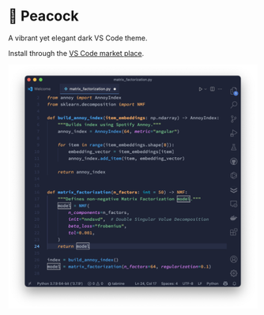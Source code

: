 # 🦚 Peacock
A vibrant yet elegant dark VS Code theme.

Install through the [VS Code market place](https://marketplace.visualstudio.com/items?itemName=marnix.peacock).

![python](images/screenshot.png)

